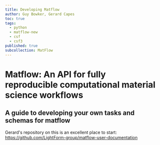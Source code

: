 ```yaml
---
title: Developing Matflow
author: Guy Bowker, Gerard Capes
toc: true
tags:
  - python
  - matflow-new
  - csf
  - csf3
published: true
subcollection: MatFlow
---
```

# Matflow: An API for fully reproducible computational material science workflows

## A guide to developing your own tasks and schemas for matflow
Gerard's repository on this is an excellent place to start: https://github.com/LightForm-group/matflow-user-documentation
